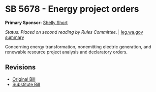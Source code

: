 # SB 5678 - Energy project orders
**Primary Sponsor:** [Shelly Short](/person/leg/shelly.short.md)

*Status: Placed on second reading by Rules Committee.* | [leg.wa.gov summary](https://app.leg.wa.gov/billsummary?BillNumber=5678&Year=2021)

Concerning energy transformation, nonemitting electric generation, and renewable resource project analysis and declaratory orders.

## Revisions
* [Original Bill](1/)
* [Substitute Bill](S/)